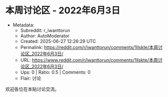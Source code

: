 # 本周讨论区 - 2022年6月3日

- Metadata:
  - Subreddit: r_iwanttorun
  - Author: AutoModerator
  - Created: 2025-06-27 12:26:29 UTC
  - Permalink: https://reddit.com/r/iwanttorun/comments/1llskte/本周讨论区_2022年6月3日/
  - URL: https://www.reddit.com/r/iwanttorun/comments/1llskte/本周讨论区_2022年6月3日/
  - Ups: 0 | Ratio: 0.5 | Comments: 0
  - Flair: 讨论


欢迎各位在本贴讨论交流。

